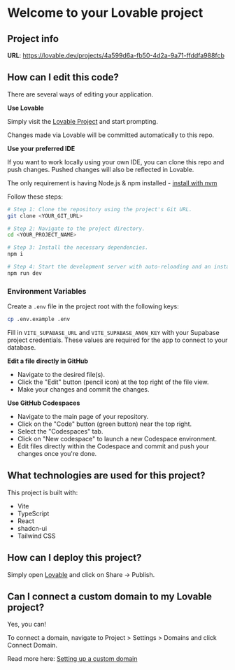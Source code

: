 # Welcome to your Lovable project

## Project info

**URL**: https://lovable.dev/projects/4a599d6a-fb50-4d2a-9a71-ffddfa988fcb

## How can I edit this code?

There are several ways of editing your application.

**Use Lovable**

Simply visit the [Lovable Project](https://lovable.dev/projects/4a599d6a-fb50-4d2a-9a71-ffddfa988fcb) and start prompting.

Changes made via Lovable will be committed automatically to this repo.

**Use your preferred IDE**

If you want to work locally using your own IDE, you can clone this repo and push changes. Pushed changes will also be reflected in Lovable.

The only requirement is having Node.js & npm installed - [install with nvm](https://github.com/nvm-sh/nvm#installing-and-updating)

Follow these steps:

```sh
# Step 1: Clone the repository using the project's Git URL.
git clone <YOUR_GIT_URL>

# Step 2: Navigate to the project directory.
cd <YOUR_PROJECT_NAME>

# Step 3: Install the necessary dependencies.
npm i

# Step 4: Start the development server with auto-reloading and an instant preview.
npm run dev
```

### Environment Variables

Create a `.env` file in the project root with the following keys:

```sh
cp .env.example .env
```

Fill in `VITE_SUPABASE_URL` and `VITE_SUPABASE_ANON_KEY` with your Supabase project credentials. These values are required for the app to connect to your database.

**Edit a file directly in GitHub**

- Navigate to the desired file(s).
- Click the "Edit" button (pencil icon) at the top right of the file view.
- Make your changes and commit the changes.

**Use GitHub Codespaces**

- Navigate to the main page of your repository.
- Click on the "Code" button (green button) near the top right.
- Select the "Codespaces" tab.
- Click on "New codespace" to launch a new Codespace environment.
- Edit files directly within the Codespace and commit and push your changes once you're done.

## What technologies are used for this project?

This project is built with:

- Vite
- TypeScript
- React
- shadcn-ui
- Tailwind CSS

## How can I deploy this project?

Simply open [Lovable](https://lovable.dev/projects/4a599d6a-fb50-4d2a-9a71-ffddfa988fcb) and click on Share -> Publish.

## Can I connect a custom domain to my Lovable project?

Yes, you can!

To connect a domain, navigate to Project > Settings > Domains and click Connect Domain.

Read more here: [Setting up a custom domain](https://docs.lovable.dev/tips-tricks/custom-domain#step-by-step-guide)
